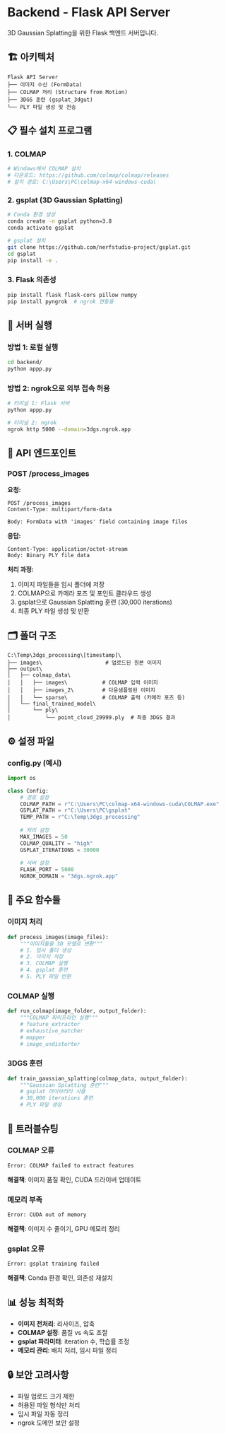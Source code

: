 # Backend - Flask API Server

3D Gaussian Splatting을 위한 Flask 백엔드 서버입니다.

## 🏗️ **아키텍처**

```
Flask API Server
├── 이미지 수신 (FormData)
├── COLMAP 처리 (Structure from Motion)
├── 3DGS 훈련 (gsplat_3dgut)
└── PLY 파일 생성 및 전송
```

## 📋 **필수 설치 프로그램**

### 1. **COLMAP**
```bash
# Windows에서 COLMAP 설치
# 다운로드: https://github.com/colmap/colmap/releases
# 설치 경로: C:\Users\PC\colmap-x64-windows-cuda\
```

### 2. **gsplat (3D Gaussian Splatting)**
```bash
# Conda 환경 생성
conda create -n gsplat python=3.8
conda activate gsplat

# gsplat 설치
git clone https://github.com/nerfstudio-project/gsplat.git
cd gsplat
pip install -e .
```

### 3. **Flask 의존성**
```bash
pip install flask flask-cors pillow numpy
pip install pyngrok  # ngrok 연동용
```

## 🚀 **서버 실행**

### **방법 1: 로컬 실행**
```bash
cd backend/
python appp.py
```

### **방법 2: ngrok으로 외부 접속 허용**
```bash
# 터미널 1: Flask 서버
python appp.py

# 터미널 2: ngrok
ngrok http 5000 --domain=3dgs.ngrok.app
```

## 📡 **API 엔드포인트**

### **POST /process_images**

**요청:**
```http
POST /process_images
Content-Type: multipart/form-data

Body: FormData with 'images' field containing image files
```

**응답:**
```http
Content-Type: application/octet-stream
Body: Binary PLY file data
```

**처리 과정:**
1. 이미지 파일들을 임시 폴더에 저장
2. COLMAP으로 카메라 포즈 및 포인트 클라우드 생성
3. gsplat으로 Gaussian Splatting 훈련 (30,000 iterations)
4. 최종 PLY 파일 생성 및 반환

## 🗂️ **폴더 구조**

```
C:\Temp\3dgs_processing\[timestamp]\
├── images\                    # 업로드된 원본 이미지
├── output\
│   ├── colmap_data\
│   │   ├── images\           # COLMAP 입력 이미지
│   │   ├── images_2\         # 다운샘플링된 이미지  
│   │   └── sparse\           # COLMAP 출력 (카메라 포즈 등)
│   └── final_trained_model\
│       └── ply\
│           └── point_cloud_29999.ply  # 최종 3DGS 결과
```

## ⚙️ **설정 파일**

### **config.py** (예시)
```python
import os

class Config:
    # 경로 설정
    COLMAP_PATH = r"C:\Users\PC\colmap-x64-windows-cuda\COLMAP.exe"
    GSPLAT_PATH = r"C:\Users\PC\gsplat"
    TEMP_PATH = r"C:\Temp\3dgs_processing"
    
    # 처리 설정
    MAX_IMAGES = 50
    COLMAP_QUALITY = "high"
    GSPLAT_ITERATIONS = 30000
    
    # 서버 설정
    FLASK_PORT = 5000
    NGROK_DOMAIN = "3dgs.ngrok.app"
```

## 🔧 **주요 함수들**

### **이미지 처리**
```python
def process_images(image_files):
    """이미지들을 3D 모델로 변환"""
    # 1. 임시 폴더 생성
    # 2. 이미지 저장
    # 3. COLMAP 실행
    # 4. gsplat 훈련
    # 5. PLY 파일 반환
```

### **COLMAP 실행**
```python
def run_colmap(image_folder, output_folder):
    """COLMAP 파이프라인 실행"""
    # feature_extractor
    # exhaustive_matcher  
    # mapper
    # image_undistorter
```

### **3DGS 훈련**
```python
def train_gaussian_splatting(colmap_data, output_folder):
    """Gaussian Splatting 훈련"""
    # gsplat 라이브러리 사용
    # 30,000 iterations 훈련
    # PLY 파일 생성
```

## 🐛 **트러블슈팅**

### **COLMAP 오류**
```
Error: COLMAP failed to extract features
```
**해결책**: 이미지 품질 확인, CUDA 드라이버 업데이트

### **메모리 부족**
```
Error: CUDA out of memory
```
**해결책**: 이미지 수 줄이기, GPU 메모리 정리

### **gsplat 오류**
```
Error: gsplat training failed
```
**해결책**: Conda 환경 확인, 의존성 재설치

## 📊 **성능 최적화**

- **이미지 전처리**: 리사이즈, 압축
- **COLMAP 설정**: 품질 vs 속도 조절
- **gsplat 파라미터**: iteration 수, 학습률 조정
- **메모리 관리**: 배치 처리, 임시 파일 정리

## 🔒 **보안 고려사항**

- 파일 업로드 크기 제한
- 허용된 파일 형식만 처리
- 임시 파일 자동 정리
- ngrok 도메인 보안 설정 